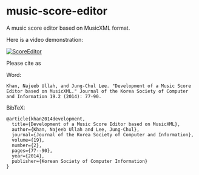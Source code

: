 # music-score-editor
A music score editor based on MusicXML format.

Here is a video demonstration:

[![ScoreEditor](http://img.youtube.com/vi/MYrbaOdrsfU/0.jpg)](https://www.youtube.com/watch?v=MYrbaOdrsfU&vq=hd720)


Please cite as

Word:

```
Khan, Najeeb Ullah, and Jung-Chul Lee. "Development of a Music Score Editor based on MusicXML." Journal of the Korea Society of Computer and Information 19.2 (2014): 77-90.
```

BibTeX:
```    
@article{khan2014development,
  title={Development of a Music Score Editor based on MusicXML},
  author={Khan, Najeeb Ullah and Lee, Jung-Chul},
  journal={Journal of the Korea Society of Computer and Information},
  volume={19},
  number={2},
  pages={77--90},
  year={2014},
  publisher={Korean Society of Computer Information}
}
``` 

